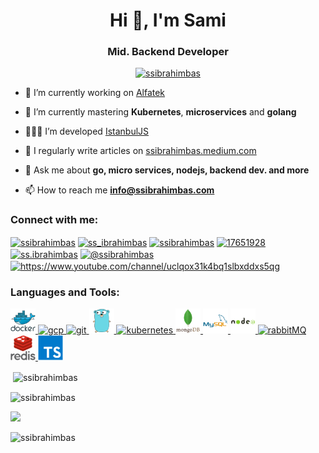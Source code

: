 <h1 align="center">Hi 👋, I'm Sami</h1>
<h3 align="center">Mid. Backend Developer</h3>

<p align="center"> <a href="https://github.com/ryo-ma/github-profile-trophy"><img src="https://github-profile-trophy.vercel.app/?username=ssibrahimbas&theme=dracula&column=-1" alt="ssibrahimbas" /></a> </p>

- 🔭 I’m currently working on [Alfatek](https://alfatekyazilim.com.tr)

- 🌱 I’m currently mastering **Kubernetes**, **microservices** and **golang**

- 🧑🏻‍💻 I’m developed [IstanbulJS](https://istanbuljs.org)

- 📝 I regularly write articles on [ssibrahimbas.medium.com](https://ssibrahimbas.medium.com)

- 💬 Ask me about **go, micro services, nodejs, backend dev. and more**

- 📫 How to reach me **info@ssibrahimbas.com**

<h3 align="left">Connect with me:</h3>
<p align="left">
<a href="https://dev.to/ssibrahimbas" target="blank"><img align="center" src="https://raw.githubusercontent.com/rahuldkjain/github-profile-readme-generator/master/src/images/icons/Social/devto.svg" alt="ssibrahimbas" height="30" width="40" /></a>
<a href="https://twitter.com/ss_ibrahimbas" target="blank"><img align="center" src="https://raw.githubusercontent.com/rahuldkjain/github-profile-readme-generator/master/src/images/icons/Social/twitter.svg" alt="ss_ibrahimbas" height="30" width="40" /></a>
<a href="https://linkedin.com/in/ssibrahimbas" target="blank"><img align="center" src="https://raw.githubusercontent.com/rahuldkjain/github-profile-readme-generator/master/src/images/icons/Social/linked-in-alt.svg" alt="ssibrahimbas" height="30" width="40" /></a>
<a href="https://stackoverflow.com/users/17651928" target="blank"><img align="center" src="https://raw.githubusercontent.com/rahuldkjain/github-profile-readme-generator/master/src/images/icons/Social/stack-overflow.svg" alt="17651928" height="30" width="40" /></a>
<a href="https://instagram.com/ss.ibrahimbas" target="blank"><img align="center" src="https://raw.githubusercontent.com/rahuldkjain/github-profile-readme-generator/master/src/images/icons/Social/instagram.svg" alt="ss.ibrahimbas" height="30" width="40" /></a>
<a href="https://medium.com/@ssibrahimbas" target="blank"><img align="center" src="https://raw.githubusercontent.com/rahuldkjain/github-profile-readme-generator/master/src/images/icons/Social/medium.svg" alt="@ssibrahimbas" height="30" width="40" /></a>
<a href="https://www.youtube.com/c/https://www.youtube.com/channel/uclqox31k4bq1slbxddxs5qg" target="blank"><img align="center" src="https://raw.githubusercontent.com/rahuldkjain/github-profile-readme-generator/master/src/images/icons/Social/youtube.svg" alt="https://www.youtube.com/channel/uclqox31k4bq1slbxddxs5qg" height="30" width="40" /></a>
</p>

<h3 align="left">Languages and Tools:</h3>
<p align="left"> <a href="https://www.docker.com/" target="_blank" rel="noreferrer"> <img src="https://raw.githubusercontent.com/devicons/devicon/master/icons/docker/docker-original-wordmark.svg" alt="docker" width="40" height="40"/> </a> <a href="https://cloud.google.com" target="_blank" rel="noreferrer"> <img src="https://www.vectorlogo.zone/logos/google_cloud/google_cloud-icon.svg" alt="gcp" width="40" height="40"/> </a> <a href="https://git-scm.com/" target="_blank" rel="noreferrer"> <img src="https://www.vectorlogo.zone/logos/git-scm/git-scm-icon.svg" alt="git" width="40" height="40"/> </a> <a href="https://golang.org" target="_blank" rel="noreferrer"> <img src="https://raw.githubusercontent.com/devicons/devicon/master/icons/go/go-original.svg" alt="go" width="40" height="40"/> </a> <a href="https://kubernetes.io" target="_blank" rel="noreferrer"> <img src="https://www.vectorlogo.zone/logos/kubernetes/kubernetes-icon.svg" alt="kubernetes" width="40" height="40"/> </a> <a href="https://www.mongodb.com/" target="_blank" rel="noreferrer"> <img src="https://raw.githubusercontent.com/devicons/devicon/master/icons/mongodb/mongodb-original-wordmark.svg" alt="mongodb" width="40" height="40"/> </a> <a href="https://www.mysql.com/" target="_blank" rel="noreferrer"> <img src="https://raw.githubusercontent.com/devicons/devicon/master/icons/mysql/mysql-original-wordmark.svg" alt="mysql" width="40" height="40"/> </a> <a href="https://nodejs.org" target="_blank" rel="noreferrer"> <img src="https://raw.githubusercontent.com/devicons/devicon/master/icons/nodejs/nodejs-original-wordmark.svg" alt="nodejs" width="40" height="40"/> </a> <a href="https://www.rabbitmq.com" target="_blank" rel="noreferrer"> <img src="https://www.vectorlogo.zone/logos/rabbitmq/rabbitmq-icon.svg" alt="rabbitMQ" width="40" height="40"/> </a> <a href="https://redis.io" target="_blank" rel="noreferrer"> <img src="https://raw.githubusercontent.com/devicons/devicon/master/icons/redis/redis-original-wordmark.svg" alt="redis" width="40" height="40"/> </a> <a href="https://www.typescriptlang.org/" target="_blank" rel="noreferrer"> <img src="https://raw.githubusercontent.com/devicons/devicon/master/icons/typescript/typescript-original.svg" alt="typescript" width="40" height="40"/> </a> </p>

<p>&nbsp;<img align="center" src="https://github-readme-stats.vercel.app/api?username=ssibrahimbas&show_icons=true&locale=en&theme=dark" alt="ssibrahimbas" /></p>

<p><img align="center" src="https://github-readme-streak-stats.herokuapp.com/?user=ssibrahimbas&theme=dark" alt="ssibrahimbas" /></p>

<p> <img src="https://github-readme-stackoverflow.vercel.app/?userID=17651928&theme=dark"/></p>

<p align="left"> <img src="https://komarev.com/ghpvc/?username=ssibrahimbas&label=Profile%20views&color=0e75b6&style=flat&theme=dark" alt="ssibrahimbas" /> </p>
